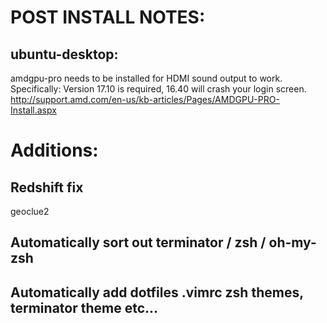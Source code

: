 # POST INSTALL NOTES:
## ubuntu-desktop:
amdgpu-pro needs to be installed for HDMI sound output to work.
Specifically: Version 17.10 is required, 16.40 will crash your login screen.
http://support.amd.com/en-us/kb-articles/Pages/AMDGPU-PRO-Install.aspx

# Additions:
## Redshift fix
geoclue2

## Automatically sort out terminator / zsh / oh-my-zsh 

## Automatically add dotfiles .vimrc zsh themes, terminator theme etc...




